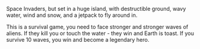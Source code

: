 Space Invaders, but set in a huge island, with destructible ground, wavy water, wind and snow, and a jetpack to fly around in.

This is a survival game, you need to face stronger and stronger waves of aliens. If they kill you or touch the water - they win and Earth is toast. If you survive 10 waves, you win and become a legendary hero.